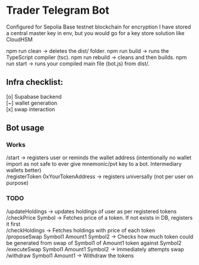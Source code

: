 # Trader Telegram Bot

Configured for Sepolia Base testnet blockchain
for encryption I have stored a central master key in env, but you would go for a key store solution like CloudHSM 

npm run clean → deletes the dist/ folder.
npm run build → runs the TypeScript compiler (tsc).
npm run rebuild → cleans and then builds.
npm run start → runs your compiled main file (bot.js) from dist/.

## Infra checklist:
[o] Supabase backend  
[~] wallet generation  
[x] swap interaction  

## Bot usage

### Works
/start -> registers user or reminds the wallet address (intentionally no wallet import as not safe to ever give mnemonic/pvt key to a bot. Intermediary wallets better)  
/registerToken 0xYourTokenAddress -> registers universally (not per user on purpose)  

### TODO
/updateHoldings -> updates holdings of user as per registered tokens  
/checkPrice Symbol -> Fetches price of a token. If not exists in DB, registers it first  
/checkHoldings -> Fetches holdings with price of each token  
/proposeSwap Symbol1 Amount1 Symbol2 -> Checks how much token could be generated from swap of Symbol1 of Amount1 token against Symbol2  
/executeSwap Symbol1 Amount1 Symbol2 -> Immediately attempts swap  
/withdraw Symbol1 Amount1 -> Withdraw the tokens  